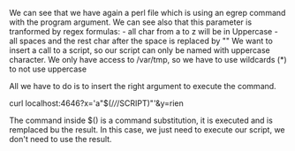 We can see that we have again a perl file which is using an egrep command with the program argument.
We can see also that this parameter is tranformed by regex formulas:
	- all char from a to z will be in Uppercase
	- all spaces and the rest char after the space is replaced by ""
We want to insert a call to a script, so our script can only be named with uppercase character. We only have access to /var/tmp, so we have to use wildcards (*) to not use uppercase

All we have to do is to insert the right argument to execute the command.

curl localhost:4646?x='a"$(/*/*/SCRIPT)"'&y=rien

The command inside $() is a command substitution, it is executed and is remplaced bu the result.
In this case, we just need to execute our script, we don't need to use the result.

